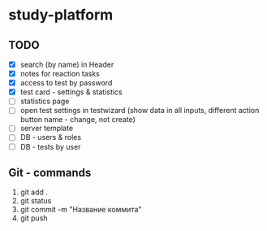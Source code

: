# study-platform

## TODO

- [x] search (by name) in Header
- [x] notes for reaction tasks
- [x] access to test by password
- [x] test card - settings & statistics
- [ ] statistics page
- [ ] open test settings in testwizard (show data in all inputs, different action button name - change, not create)
- [ ] server template
- [ ] DB - users & roles
- [ ] DB - tests by user

## Git - commands

1) git add .
2) git status
3) git commit -m "Название коммита"
4) git push